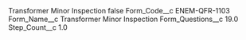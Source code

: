 <?xml version="1.0" encoding="UTF-8"?>
<CustomMetadata xmlns="http://soap.sforce.com/2006/04/metadata" xmlns:xsi="http://www.w3.org/2001/XMLSchema-instance" xmlns:xsd="http://www.w3.org/2001/XMLSchema">
    <label>Transformer Minor Inspection</label>
    <protected>false</protected>
    <values>
        <field>Form_Code__c</field>
        <value xsi:type="xsd:string">ENEM-QFR-1103</value>
    </values>
    <values>
        <field>Form_Name__c</field>
        <value xsi:type="xsd:string">Transformer Minor Inspection</value>
    </values>
    <values>
        <field>Form_Questions__c</field>
        <value xsi:type="xsd:double">19.0</value>
    </values>
    <values>
        <field>Step_Count__c</field>
        <value xsi:type="xsd:double">1.0</value>
    </values>
</CustomMetadata>
